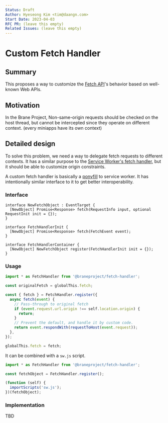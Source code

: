 ```yaml
---
Status: Draft
Author: Hyeseong Kim <tim@daangn.com>
Start Date: 2023-04-03
RFC PR: (leave this empty)
Related Issues: (leave this empty)
---
```


# Custom Fetch Handler

## Summary

This proposes a way to customize the [Fetch API]'s behavior based on well-known Web APIs.

## Motivation

In the Brane Project, Non-same-origin requests should be checked on the host thread, but cannot be intercepted since they operate on different context. (every miniapps have its own context)

## Detailed design

To solve this problem, we need a way to delegate fetch requests to different contexts. It has a similar purpose to the [Service Worker's fetch handler], but it should be able to customize origin constraints.

A custom fetch handler is basically a [ponyfill](https://github.com/sindresorhus/ponyfill) to service worker. It has intentionally similar interface to it to get better interoperability.

### Interface

```webidl
interface NewFetchObject : EventTarget {
  [NewObject] Promise<Response> fetch(RequestInfo input, optional RequestInit init = {});
}

interface FetchHandlerInit {
  [NewObject] Promise<Response> fetch(FetchEvent event);
}

interface FetchHandlerContainer {
  [NewObject] NewFetchObject register(FetchHandlerInit init = {});
}
```

### Usage

```js
import * as FetchHandler from '@braneproject/fetch-handler';

const originalFetch = globalThis.fetch;

const { fetch } = FetchHandler.register({
  async fetch(event) {
    // Pass-through to original fetch
    if (event.request.url.origin !== self.location.origin) {
      return;
    }
    // Prevent the default, and handle it by custom code.
    return event.respondWith(requestToHost(event.request));
  },
});

globalThis.fetch = fetch;
```

It can be combined with a `sw.js` script.

```js
import * as FetchHandler from '@braneproject/fetch-handler';

const fetchObject = FetchHandler.register();

(function (self) {
  importScripts('sw.js');
})(fetchObject);
```

### Implementation

TBD

[Fetch API]: https://fetch.spec.whatwg.org/#fetch-method
[Service Worker's fetch handler]: https://developer.mozilla.org/en-US/docs/Web/API/ServiceWorkerGlobalScope/fetch_event
